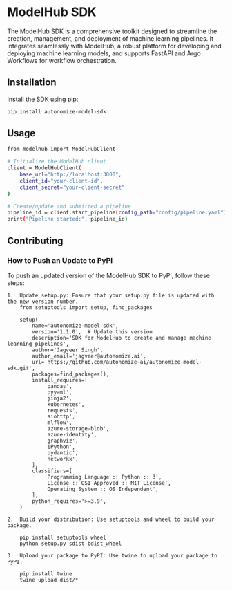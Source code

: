 # ModelHub SDK

The ModelHub SDK is a comprehensive toolkit designed to streamline the creation, management, and deployment of machine learning pipelines. It integrates seamlessly with ModelHub, a robust platform for developing and deploying machine learning models, and supports FastAPI and Argo Workflows for workflow orchestration.

## Installation

Install the SDK using pip:

```sh
pip install autonomize-model-sdk
```

## Usage
```sh
from modelhub import ModelHubClient

# Initialize the ModelHub client
client = ModelHubClient(
    base_url="http://localhost:3000", 
    client_id="your-client-id", 
    client_secret="your-client-secret"
)

# Create/update and submitted a pipeline
pipeline_id = client.start_pipeline(config_path="config/pipeline.yaml")
print("Pipeline started:", pipeline_id)
```

## Contributing

### How to Push an Update to PyPI

To push an updated version of the ModelHub SDK to PyPI, follow these steps:

	1.	Update setup.py: Ensure that your setup.py file is updated with the new version number.
        from setuptools import setup, find_packages

        setup(
            name='autonomize-model-sdk',
            version='1.1.0',  # Update this version
            description='SDK for ModelHub to create and manage machine learning pipelines',
            author='Jagveer Singh',
            author_email='jagveer@autonomize.ai',
            url='https://github.com/autonomize-ai/autonomize-model-sdk.git',
            packages=find_packages(),
            install_requires=[
                'pandas',
                'pyyaml',
                'jinja2',
                'kubernetes',
                'requests',
                'aiohttp',
                'mlflow',
                'azure-storage-blob',
                'azure-identity',
                'graphviz',
                'IPython',
                'pydantic',
                'networkx',
            ],
            classifiers=[
                'Programming Language :: Python :: 3',
                'License :: OSI Approved :: MIT License',
                'Operating System :: OS Independent',
            ],
            python_requires='>=3.9',
        )

    2.	Build your distribution: Use setuptools and wheel to build your package.
        
        pip install setuptools wheel
        python setup.py sdist bdist_wheel
    
    3.	Upload your package to PyPI: Use twine to upload your package to PyPI.

        pip install twine
        twine upload dist/*


